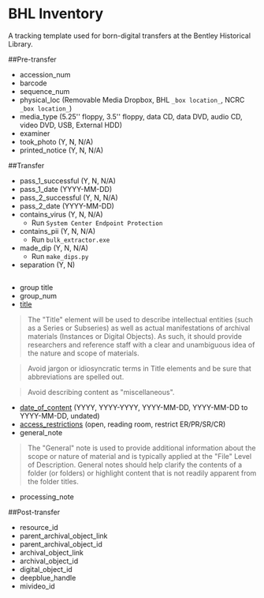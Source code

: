 # BHL Inventory

A tracking template used for born-digital transfers at the Bentley Historical Library.

##Pre-transfer
- accession_num
- barcode
- sequence_num
- physical_loc (Removable Media Dropbox, BHL `_box location_`, NCRC `_box location_`)
- media_type (5.25'' floppy, 3.5'' floppy, data CD, data DVD, audio CD, video DVD, USB, External HDD)
- examiner
- took_photo (Y, N, N/A)
- printed_notice (Y, N, N/A)

##Transfer
- pass_1_successful (Y, N, N/A)
- pass_1_date (YYYY-MM-DD)
- pass_2_successful (Y, N, N/A)
- pass_2_date (YYYY-MM-DD)
- contains_virus (Y, N, N/A)
  - Run `System Center Endpoint Protection`
- contains_pii (Y, N, N/A)
  - Run `bulk_extractor.exe`
- made_dip (Y, N, N/A)
  - Run `make_dips.py`
- separation (Y, N)

##
- group title
- group_num
- [title](https://sites.google.com/a/umich.edu/bhl-archival-curation/processing-archival-collections/09-description/c-aspace-archival-objects#basic)
> The "Title" element will be used to describe intellectual entities (such as a Series or Subseries) as well as actual manifestations of archival materials (Instances or Digital Objects).  As such, it should provide researchers and reference staff with a clear and unambiguous idea of the nature and scope of materials. 

> Avoid jargon or idiosyncratic terms in Title elements and be sure that abbreviations are spelled out. 

> Avoid describing content as "miscellaneous".
- [date_of_content](https://sites.google.com/a/umich.edu/bhl-archival-curation/processing-archival-collections/09-description/c-aspace-archival-objects#dates
) (YYYY, YYYY-YYYY, YYYY-MM-DD, YYYY-MM-DD to YYYY-MM-DD, undated)
- [access_restrictions](https://sites.google.com/a/umich.edu/bhl-archival-curation/processing-archival-collections/09-description/c-aspace-archival-objects#notes
) (open, reading room, restrict ER/PR/SR/CR)
- general_note
> The "General" note is used to provide additional information about the scope or nature of material and is typically applied at the "File" Level of Description.  General notes should help clarify the contents of a folder (or folders) or highlight content that is not readily apparent from the folder titles.
- processing_note

##Post-transfer
- resource_id
- parent_archival_object_link
- parent_archival_object_id
- archival_object_link
- archival_object_id
- digital_object_id
- deepblue_handle
- mivideo_id
